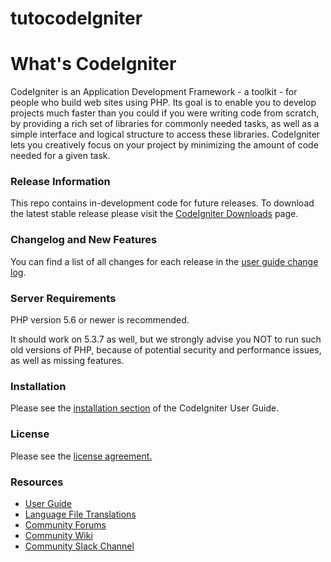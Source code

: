 ﻿# tutocodelgniter
<h1>What's CodeIgniter</h1>
<p>CodeIgniter is an Application Development Framework - a toolkit - for people who build web sites using PHP. Its goal is to enable you to develop projects much faster than you could if you were writing code from scratch, by providing a rich set of libraries for commonly needed tasks, as well as a simple interface and logical structure to access these libraries. CodeIgniter lets you creatively focus on your project by minimizing the amount of code needed for a given task.</p>
<h3>Release Information</h3>
<p>This repo contains in-development code for future releases. To download the latest stable release please visit the <a href="https://codeigniter.com/download">CodeIgniter Downloads</a> page.</p>
<h3>Changelog and New Features</h3>
<p>You can find a list of all changes for each release in the <a href="https://github.com/bcit-ci/CodeIgniter/blob/develop/user_guide_src/source/changelog.rst">user guide change log</a>.
<h3>Server Requirements</h3>
<p>PHP version 5.6 or newer is recommended.
  
It should work on 5.3.7 as well, but we strongly advise you NOT to run such old versions of PHP, because of potential security and performance issues, as well as missing features.</p>
<h3>Installation</h3>
<p>Please see the <a href="https://codeigniter.com/user_guide/installation/index.html">installation section</a> of the CodeIgniter User Guide.</p>
<h3>License</h3>
<p>Please see the <a href="https://github.com/bcit-ci/CodeIgniter/blob/develop/user_guide_src/source/license.rst">license agreement.</a></p>
<h3>Resources</h3>
<ul>
  <li><a href="https://codeigniter.com/docs">User Guide</a></li>
  <li><a href="https://github.com/bcit-ci/codeigniter3-translations">Language File Translations</a></li>
  <li><a href="http://forum.codeigniter.com/">Community Forums</a></li>
  <li><a href="https://github.com/bcit-ci/CodeIgniter/wiki">Community Wiki</a></li>
  <li><a href="https://codeigniterchat.slack.com/">Community Slack Channel</a></li>
</ul>
